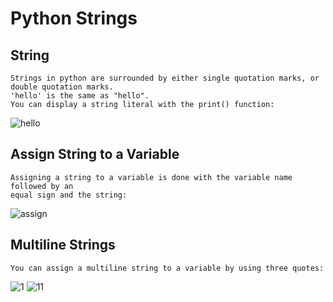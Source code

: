 #   **Python Strings**

##    String

    Strings in python are surrounded by either single quotation marks, or double quotation marks.
    'hello' is the same as "hello".
    You can display a string literal with the print() function:

![hello](https://user-images.githubusercontent.com/79274212/212899981-78a2e0f5-cad3-4c0c-a836-731d47eebacc.PNG)

## Assign String to a Variable
    Assigning a string to a variable is done with the variable name followed by an 
    equal sign and the string:

![assign](https://user-images.githubusercontent.com/79274212/212902514-936bf8a0-2611-4cb1-bbc6-3f800a5ceace.PNG)

## Multiline Strings
    You can assign a multiline string to a variable by using three quotes:  

![1](https://user-images.githubusercontent.com/79274212/212949349-4515895a-72ae-473b-9b37-0f0b220e0877.PNG)
![11](https://user-images.githubusercontent.com/79274212/212949384-82fc83cd-92b9-4cda-adfc-04d91158d985.PNG)